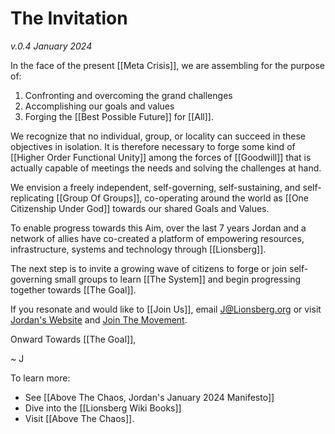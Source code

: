 # The Invitation
*v.0.4 January 2024*

In the face of the present [[Meta Crisis]], we are assembling for the purpose of: 

1. Confronting and overcoming the grand challenges  
2. Accomplishing our goals and values 
3. Forging the [[Best Possible Future]] for [[All]]. 

We recognize that no individual, group, or locality can succeed in these objectives in isolation. It is therefore necessary to forge some kind of [[Higher Order Functional Unity]] among the forces of [[Goodwill]] that is actually capable of meetings the needs and solving the challenges at hand. 

We envision a freely independent, self-governing, self-sustaining, and self-replicating [[Group Of Groups]], co-operating around the world as [[One Citizenship Under God]] towards our shared Goals and Values. 

To enable progress towards this Aim, over the last 7 years Jordan and a network of allies have co-created a platform of empowering resources, infrastructure, systems and technology through [[Lionsberg]]. 

The next step is to invite a growing wave of citizens to forge or join self-governing small groups to learn [[The System]] and begin progressing together towards [[The Goal]]. 

If you resonate and would like to [[Join Us]], email J@Lionsberg.org or visit [Jordan's Website](https://jordannicholas.org) and [Join The Movement](https://jordannicholas.org/join_the_movement).  

Onward Towards [[The Goal]], 

~ J 

To learn more: 

- See [[Above The Chaos, Jordan's January 2024 Manifesto]]  
- Dive into the [[Lionsberg Wiki Books]]  
- Visit [[Above The Chaos]].  
